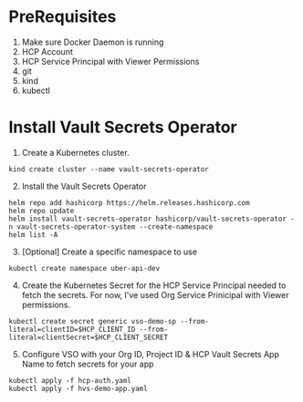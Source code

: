 # PreRequisites
 1. Make sure Docker Daemon is running
 2. HCP Account 
 3. HCP Service Principal with Viewer Permissions
 4. git
 5. kind
 6. kubectl

# Install Vault Secrets Operator

1. Create a Kubernetes cluster. 
~~~
kind create cluster --name vault-secrets-operator
~~~

2. Install the Vault Secrets Operator

~~~
helm repo add hashicorp https://helm.releases.hashicorp.com
helm repo update
helm install vault-secrets-operator hashicorp/vault-secrets-operator -n vault-secrets-operator-system --create-namespace
helm list -A
~~~

3. [Optional] Create a specific namespace to use

~~~
kubectl create namespace uber-api-dev
~~~

4. Create the Kubernetes Secret for the HCP Service Principal needed to fetch the secrets. For now, I've used Org Service Prinicipal with Viewer permissions. 

~~~
kubectl create secret generic vso-demo-sp --from-literal=clientID=$HCP_CLIENT_ID --from-literal=clientSecret=$HCP_CLIENT_SECRET
~~~

5. Configure VSO with your Org ID, Project ID & HCP Vault Secrets App Name to fetch secrets for your app 

~~~
kubectl apply -f hcp-auth.yaml
kubectl apply -f hvs-demo-app.yaml
~~~
